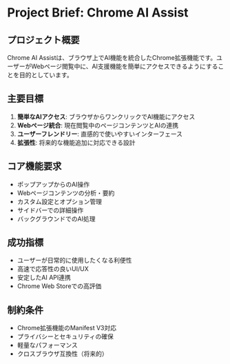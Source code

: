 # Project Brief: Chrome AI Assist

## プロジェクト概要
Chrome AI Assistは、ブラウザ上でAI機能を統合したChrome拡張機能です。ユーザーがWebページ閲覧中に、AI支援機能を簡単にアクセスできるようにすることを目的としています。

## 主要目標
1. **簡単なAIアクセス**: ブラウザからワンクリックでAI機能にアクセス
2. **Webページ統合**: 現在閲覧中のページコンテンツとAIの連携
3. **ユーザーフレンドリー**: 直感的で使いやすいインターフェース
4. **拡張性**: 将来的な機能追加に対応できる設計

## コア機能要求
- ポップアップからのAI操作
- Webページコンテンツの分析・要約
- カスタム設定とオプション管理
- サイドバーでの詳細操作
- バックグラウンドでのAI処理

## 成功指標
- ユーザーが日常的に使用したくなる利便性
- 高速で応答性の良いUI/UX
- 安定したAI API連携
- Chrome Web Storeでの高評価

## 制約条件
- Chrome拡張機能のManifest V3対応
- プライバシーとセキュリティの確保
- 軽量なパフォーマンス
- クロスブラウザ互換性（将来的）

